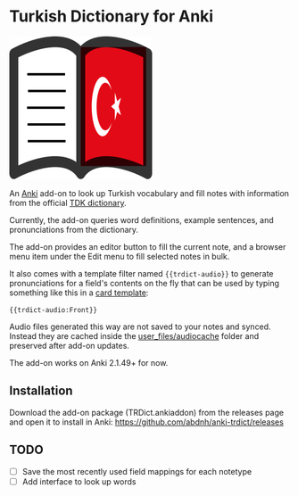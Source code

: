 # Turkish Dictionary for Anki

![Add-on's icon](src/icon.png)

An [Anki](https://apps.ankiweb.net/) add-on to look up Turkish vocabulary and fill notes with information
from the official [TDK dictionary](https://sozluk.gov.tr/).

Currently, the add-on queries word definitions, example sentences, and pronunciations from the dictionary.

The add-on provides an editor button to fill the current note,
and a browser menu item under the Edit menu to fill selected notes in bulk.

It also comes with a template filter named `{{trdict-audio}}` to generate pronunciations
for a field's contents on the fly that can be used by typing something like this in a [card template](https://docs.ankiweb.net/templates/intro.html):
```
{{trdict-audio:Front}}
```
Audio files generated this way are not saved to your notes and synced. Instead they are cached inside the [user_files/audiocache](./src/user_files/readme.txt) folder and preserved after add-on updates.


The add-on works on Anki 2.1.49+ for now.

## Installation

Download the add-on package (TRDict.ankiaddon) from the releases page and open it to install in Anki:
https://github.com/abdnh/anki-trdict/releases

## TODO
- [ ] Save the most recently used field mappings for each notetype
- [ ] Add interface to look up words
